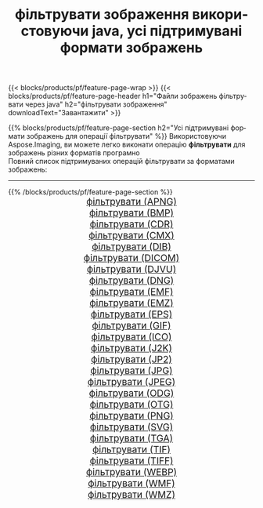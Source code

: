 ﻿---
title: фільтрувати зображення використовуючи java, усі підтримувані формати зображень 
weight: 3920
url: /uk/java/filter 
lang: uk
langdirlevel: 2
locales: zh-hans,ja,it,ru,de,es,fr,nl,id,lt,pl,pt,vi,tr,ko,zh-hant,ar,hi,th,sv,cs,uk,he
description: Використовуючи Aspose.Imaging, ви можете легко фільтрувати зображення використовуючи  java
---

{{< blocks/products/pf/feature-page-wrap >}}
{{< blocks/products/pf/feature-page-header h1="Файли зображень фільтрувати через java" h2="фільтрувати зображення" downloadText="Завантажити" >}}


{{% blocks/products/pf/feature-page-section  h2="Усі підтримувані формати зображень для операції фільтрувати" %}}
Використовуючи Aspose.Imaging, ви можете легко виконати операцiю **фільтрувати** для  зображень різних форматів програмно
<br/>
Повний список підтримуваних операцій фільтрувати за форматами зображень:
<hr/>
{{% /blocks/products/pf/feature-page-section %}}
<div class="container-fluid productfamilypage bg-gray">
    <div class="convertypes bg-gray agp-content section">
        <div class="container">
		<div class="row other-converters" style="gap: 10px;font-size: 19px;text-align:center;">
		    <div class='col-md-2 other-converter remove-lp remove-rp'><a href="/imaging/uk/java/filter/apng" style="padding:15px;">фільтрувати (APNG)</a></div><div class='col-md-2 other-converter remove-lp remove-rp'><a href="/imaging/uk/java/filter/bmp" style="padding:15px;">фільтрувати (BMP)</a></div><div class='col-md-2 other-converter remove-lp remove-rp'><a href="/imaging/uk/java/filter/cdr" style="padding:15px;">фільтрувати (CDR)</a></div><div class='col-md-2 other-converter remove-lp remove-rp'><a href="/imaging/uk/java/filter/cmx" style="padding:15px;">фільтрувати (CMX)</a></div><div class='col-md-2 other-converter remove-lp remove-rp'><a href="/imaging/uk/java/filter/dib" style="padding:15px;">фільтрувати (DIB)</a></div><div class='col-md-2 other-converter remove-lp remove-rp'><a href="/imaging/uk/java/filter/dicom" style="padding:15px;">фільтрувати (DICOM)</a></div><div class='col-md-2 other-converter remove-lp remove-rp'><a href="/imaging/uk/java/filter/djvu" style="padding:15px;">фільтрувати (DJVU)</a></div><div class='col-md-2 other-converter remove-lp remove-rp'><a href="/imaging/uk/java/filter/dng" style="padding:15px;">фільтрувати (DNG)</a></div><div class='col-md-2 other-converter remove-lp remove-rp'><a href="/imaging/uk/java/filter/emf" style="padding:15px;">фільтрувати (EMF)</a></div><div class='col-md-2 other-converter remove-lp remove-rp'><a href="/imaging/uk/java/filter/emz" style="padding:15px;">фільтрувати (EMZ)</a></div><div class='col-md-2 other-converter remove-lp remove-rp'><a href="/imaging/uk/java/filter/eps" style="padding:15px;">фільтрувати (EPS)</a></div><div class='col-md-2 other-converter remove-lp remove-rp'><a href="/imaging/uk/java/filter/gif" style="padding:15px;">фільтрувати (GIF)</a></div><div class='col-md-2 other-converter remove-lp remove-rp'><a href="/imaging/uk/java/filter/ico" style="padding:15px;">фільтрувати (ICO)</a></div><div class='col-md-2 other-converter remove-lp remove-rp'><a href="/imaging/uk/java/filter/j2k" style="padding:15px;">фільтрувати (J2K)</a></div><div class='col-md-2 other-converter remove-lp remove-rp'><a href="/imaging/uk/java/filter/jp2" style="padding:15px;">фільтрувати (JP2)</a></div><div class='col-md-2 other-converter remove-lp remove-rp'><a href="/imaging/uk/java/filter/jpg" style="padding:15px;">фільтрувати (JPG)</a></div><div class='col-md-2 other-converter remove-lp remove-rp'><a href="/imaging/uk/java/filter/jpeg" style="padding:15px;">фільтрувати (JPEG)</a></div><div class='col-md-2 other-converter remove-lp remove-rp'><a href="/imaging/uk/java/filter/odg" style="padding:15px;">фільтрувати (ODG)</a></div><div class='col-md-2 other-converter remove-lp remove-rp'><a href="/imaging/uk/java/filter/otg" style="padding:15px;">фільтрувати (OTG)</a></div><div class='col-md-2 other-converter remove-lp remove-rp'><a href="/imaging/uk/java/filter/png" style="padding:15px;">фільтрувати (PNG)</a></div><div class='col-md-2 other-converter remove-lp remove-rp'><a href="/imaging/uk/java/filter/svg" style="padding:15px;">фільтрувати (SVG)</a></div><div class='col-md-2 other-converter remove-lp remove-rp'><a href="/imaging/uk/java/filter/tga" style="padding:15px;">фільтрувати (TGA)</a></div><div class='col-md-2 other-converter remove-lp remove-rp'><a href="/imaging/uk/java/filter/tif" style="padding:15px;">фільтрувати (TIF)</a></div><div class='col-md-2 other-converter remove-lp remove-rp'><a href="/imaging/uk/java/filter/tiff" style="padding:15px;">фільтрувати (TIFF)</a></div><div class='col-md-2 other-converter remove-lp remove-rp'><a href="/imaging/uk/java/filter/webp" style="padding:15px;">фільтрувати (WEBP)</a></div><div class='col-md-2 other-converter remove-lp remove-rp'><a href="/imaging/uk/java/filter/wmf" style="padding:15px;">фільтрувати (WMF)</a></div><div class='col-md-2 other-converter remove-lp remove-rp'><a href="/imaging/uk/java/filter/wmz" style="padding:15px;">фільтрувати (WMZ)</a></div>
                </div>
        </div>
    </div>
</div>
<br/>

